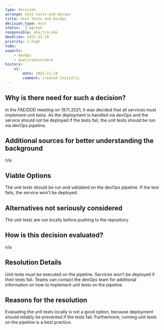 ```yaml
---
type: decision
acronym: unit-tests-and-devops
title: Unit Tests and DevOps
decision_type: must
status: _3_agreed
responsible: aha;tra;sbe
deadline: 2021-11-19
priority: 1-high
todo:
aspects:
    - devOps
    - qualityAssurance
history:
    v1:
        date: 2021-11-19
        comment: created initially
---
```


## Why is there need for such a decision?

In the FAE/DDD meeting on 19.11.2021, it was decided that all services must implement unit tests.
As the deployment is handled via devOps and the service should not be deployed if the tests fail,
the unit tests should be run via devOps pipeline.

## Additional sources for better understanding the background

n/a

## Viable Options

The unit tests should be run and validated on the devOps pipeline. If the test fails, the service
won't be deployed.

## Alternatives not seriously considered

The unit tests are run locally before pushing to the repository.

## How is this decision evaluated?

n/a

## Resolution Details

Unit tests must be executed on the pipeline.
Services won't be deployed if their tests fail.
Teams can contact the devOps team for additional
information on how to implement unit tests on the pipeline.

## Reasons for the resolution

Evaluating the unit tests locally is not a good option, because deployment should reliably be prevented if the tests fail.
Furthermore, running unit tests on the pipeline is a best practice.

